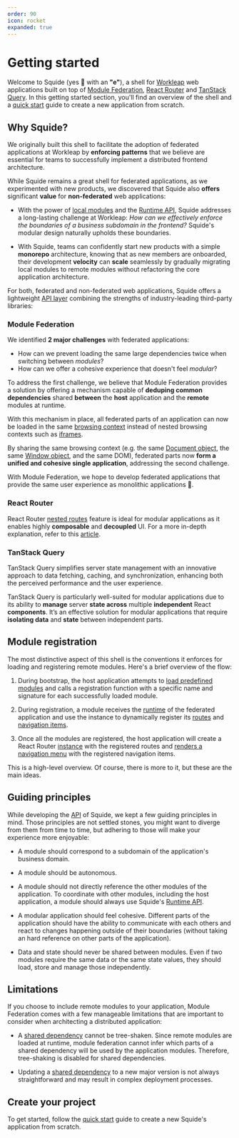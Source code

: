 ```yaml
---
order: 90
icon: rocket
expanded: true
---
```


# Getting started

Welcome to Squide (yes :squid: with an **"e"**), a shell for [Workleap](https://workleap.com/) web applications built on top of [Module Federation](https://module-federation.io/), [React Router](https://reactrouter.com) and [TanStack Query](https://tanstack.com/query/latest). In this getting started section, you'll find an overview of the shell and a [quick start](create-host.md) guide to create a new application from scratch.

<!-- !!!warning Foundry CLI

The prefered way for creating a new federated application for the Workleap's platform is with the [foundry-cli](https://github.com/gsoft-inc/wl-foundry-cli).
+++ pnpm
```bash
pnpm create @workleap/project@latest <output-directory>
```
+++ yarn
```bash
yarn create @workleap/project@latest <output-directory>
```
+++ npm
```bash
npm create @workleap/project@latest <output-directory>
```
+++
!!! -->

## Why Squide?

We originally built this shell to facilitate the adoption of federated applications at Workleap by **enforcing patterns** that we believe are essential for teams to successfully implement a distributed frontend architecture.

While Squide remains a great shell for federated applications, as we experimented with new products, we discovered that Squide also **offers** significant **value** for **non-federated** web applications:

- With the power of [local modules](../reference/registration/registerLocalModules.md) and the [Runtime API](../reference/runtime/runtime-class.md), Squide addresses a long-lasting challenge at Workleap: _How can we effectively enforce the boundaries of a business subdomain in the frontend?_ Squide's modular design naturally upholds these boundaries.

- With Squide, teams can confidently start new products with a simple **monorepo** architecture, knowing that as new members are onboarded, their development **velocity** can **scale** seamlessly by gradually migrating local modules to remote modules without refactoring the core application architecture.

For both, federated and non-federated web applications, Squide offers a lightweight [API layer](/reference) combining the strengths of industry-leading third-party libraries:

### Module Federation

We identified **2 major challenges** with federated applications:
- How can we prevent loading the same large dependencies twice when switching between *modules*?
- How can we offer a cohesive experience that doesn't feel *modular*?

To address the first challenge, we believe that Module Federation provides a solution by offering a mechanism capable of **deduping common dependencies** shared **between** the **host** application and the **remote** modules at runtime.

With this mechanism in place, all federated parts of an application can now be loaded in the same [browsing context](https://developer.mozilla.org/en-US/docs/Glossary/Browsing_context) instead of nested browsing contexts such as [iframes](https://developer.mozilla.org/en-US/docs/Web/HTML/Element/iframe). 

By sharing the same browsing context (e.g. the same [Document object](https://developer.mozilla.org/en-US/docs/Web/API/Document), the same [Window object](https://developer.mozilla.org/en-US/docs/Web/API/Window), and the same DOM), federated parts now **form a unified and cohesive single application**, addressing the second challenge. 

With Module Federation, we hope to develop federated applications that provide the same user experience as monolithic applications :rocket:.

### React Router

React Router [nested routes](https://reactrouter.com/en/main/start/tutorial#nested-routes) feature is ideal for modular applications as it enables highly **composable** and **decoupled** UI. For a more in-depth explanation, refer to this [article](https://www.infoxicator.com/why-react-router-is-excellent-for-micro-frontends).

### TanStack Query

TanStack Query simplifies server state management with an innovative approach to data fetching, caching, and synchronization, enhancing both the perceived performance and the user experience.

TanStack Query is particularly well-suited for modular applications due to its ability to **manage** server **state across** multiple **independent** React **components**. It’s an effective solution for modular applications that require **isolating data** and **state** between independent parts.

## Module registration

The most distinctive aspect of this shell is the conventions it enforces for loading and registering remote modules. Here's a brief overview of the flow:

1. During bootstrap, the host application attempts to [load predefined modules](/reference/registration/registerLocalModules.md) and calls a registration function with a specific name and signature for each successfully loaded module.

2. During registration, a module receives the [runtime](/reference/runtime/runtime-class.md) of the federated application and use the instance to dynamically register its [routes](/reference/runtime/runtime-class.md#register-routes) and [navigation items](/reference/runtime/runtime-class.md#register-navigation-items).

3. Once all the modules are registered, the host application will create a React Router [instance](https://reactrouter.com/en/main/routers/create-browser-router) with the registered routes and [renders a navigation menu](/reference/routing/useRenderedNavigationItems.md) with the registered navigation items.

This is a high-level overview. Of course, there is more to it, but these are the main ideas.

## Guiding principles

While developing the [API](/reference) of Squide, we kept a few guiding principles in mind. Those principles are not settled stones, you might want to diverge from them from time to time, but adhering to those will make your experience more enjoyable:

- A module should correspond to a subdomain of the application's business domain.

- A module should be autonomous.

- A module should not directly reference the other modules of the application. To coordinate with other modules, including the host application, a module should always use Squide's [Runtime API](../reference/runtime/runtime-class.md).

- A modular application should feel cohesive. Different parts of the application should have the ability to communicate with each others and react to changes happening outside of their boundaries (without taking an hard reference on other parts of the application).

- Data and state should never be shared between modules. Even if two modules require the same data or the same state values, they should load, store and manage those independently.

## Limitations

If you choose to include remote modules to your application, Module Federation comes with a few manageable limitations that are important to consider when architecting a distributed application:

- A [shared dependency](https://module-federation.io/configure/shared.html) cannot be tree-shaken. Since remote modules are loaded at runtime, module federation cannot infer which parts of a shared dependency will be used by the application modules. Therefore, tree-shaking is disabled for shared dependencies.

- Updating a [shared dependency](https://module-federation.io/configure/shared.html) to a new major version is not always straightforward and may result in complex deployment processes.

## Create your project

To get started, follow the [quick start](create-host.md) guide to create a new Squide's application from scratch.
